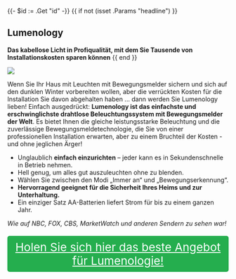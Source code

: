 {{- $id := .Get "id" -}}
{{ if not (isset .Params "headline") }}
## Lumenology

**Das kabellose Licht in Profiqualität, mit dem Sie Tausende von Installationskosten sparen können**
{{ end }}

[![](/list/lumenology-title.jpg)](https://t.gadgetadvisers.com/click/{{$id}})

Wenn Sie Ihr Haus mit Leuchten mit Bewegungsmelder sichern und sich auf den dunklen Winter vorbereiten wollen, aber die verrückten Kosten für die Installation Sie davon abgehalten haben ... dann werden Sie Lumenology lieben! Einfach ausgedrückt: **Lumenology ist das einfachste und erschwinglichste drahtlose Beleuchtungssystem mit Bewegungsmelder der Welt**. Es bietet Ihnen die gleiche leistungsstarke Beleuchtung und die zuverlässige Bewegungsmeldetechnologie, die Sie von einer professionellen Installation erwarten, aber zu einem Bruchteil der Kosten - und ohne jeglichen Ärger!

- Unglaublich **einfach einzurichten** – jeder kann es in Sekundenschnelle in Betrieb nehmen.
- Hell genug, um alles gut auszuleuchten ohne zu blenden.
- Wählen Sie zwischen den Modi „Immer an“ und „Bewegungserkennung“.
- **Hervorragend geeignet für die Sicherheit Ihres Heims und zur Unterhaltung.**
- Ein einziger Satz AA-Batterien liefert Strom für bis zu einem ganzen Jahr.

*Wie auf NBC, FOX, CBS, MarketWatch und anderen Sendern zu sehen war!*

<a href="(https://t.gadgetadvisers.com/click/{{$id}})" style="color: white;">
   <div style="text-align:center;background-color:#25ae4e;margin-bottom:20px;margin-top:20px;width: 100%;-webkit-border-radius: 5px;">
      <div style="color: white; padding: 10px;font-size: 26px;">
      Holen Sie sich hier das beste Angebot für Lumenologie!
      </div>
   </div>
</a>